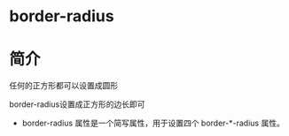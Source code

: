 # border-radius

# 简介

任何的正方形都可以设置成圆形

border-radius设置成正方形的边长即可

* border-radius 属性是一个简写属性，用于设置四个 border-*-radius 属性。

